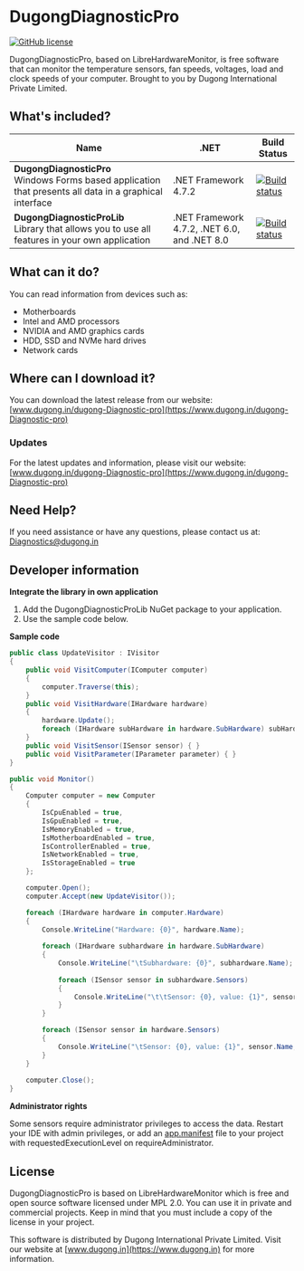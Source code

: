 # DugongDiagnosticPro
[![GitHub license](https://img.shields.io/github/license/LibreHardwareMonitor/LibreHardwareMonitor)](https://github.com/LibreHardwareMonitor/LibreHardwareMonitor/blob/master/LICENSE)

DugongDiagnosticPro, based on LibreHardwareMonitor, is free software that can monitor the temperature sensors, fan speeds, voltages, load and clock speeds of your computer. Brought to you by Dugong International Private Limited.

## What's included?
| Name| .NET | Build Status |
| --- | --- | --- | 
| **DugongDiagnosticPro** <br /> Windows Forms based application that presents all data in a graphical interface | .NET Framework 4.7.2 | [![Build status](https://img.shields.io/badge/build-stable-brightgreen)]() | 
| **DugongDiagnosticProLib** <br /> Library that allows you to use all features in your own application | .NET Framework 4.7.2, .NET 6.0, and .NET 8.0 | [![Build status](https://img.shields.io/badge/build-stable-brightgreen)]() | 

## What can it do?
You can read information from devices such as:
- Motherboards
- Intel and AMD processors
- NVIDIA and AMD graphics cards
- HDD, SSD and NVMe hard drives
- Network cards

## Where can I download it?
You can download the latest release from our website: [www.dugong.in/dugong-Diagnostic-pro](https://www.dugong.in/dugong-Diagnostic-pro)

### Updates
For the latest updates and information, please visit our website: [www.dugong.in/dugong-Diagnostic-pro](https://www.dugong.in/dugong-Diagnostic-pro)

## Need Help?
If you need assistance or have any questions, please contact us at: [Diagnostics@dugong.in](mailto:Diagnostics@dugong.in)

## Developer information
**Integrate the library in own application**
1. Add the DugongDiagnosticProLib NuGet package to your application.
2. Use the sample code below.


**Sample code**
```c#
public class UpdateVisitor : IVisitor
{
    public void VisitComputer(IComputer computer)
    {
        computer.Traverse(this);
    }
    public void VisitHardware(IHardware hardware)
    {
        hardware.Update();
        foreach (IHardware subHardware in hardware.SubHardware) subHardware.Accept(this);
    }
    public void VisitSensor(ISensor sensor) { }
    public void VisitParameter(IParameter parameter) { }
}

public void Monitor()
{
    Computer computer = new Computer
    {
        IsCpuEnabled = true,
        IsGpuEnabled = true,
        IsMemoryEnabled = true,
        IsMotherboardEnabled = true,
        IsControllerEnabled = true,
        IsNetworkEnabled = true,
        IsStorageEnabled = true
    };

    computer.Open();
    computer.Accept(new UpdateVisitor());

    foreach (IHardware hardware in computer.Hardware)
    {
        Console.WriteLine("Hardware: {0}", hardware.Name);
        
        foreach (IHardware subhardware in hardware.SubHardware)
        {
            Console.WriteLine("\tSubhardware: {0}", subhardware.Name);
            
            foreach (ISensor sensor in subhardware.Sensors)
            {
                Console.WriteLine("\t\tSensor: {0}, value: {1}", sensor.Name, sensor.Value);
            }
        }

        foreach (ISensor sensor in hardware.Sensors)
        {
            Console.WriteLine("\tSensor: {0}, value: {1}", sensor.Name, sensor.Value);
        }
    }
    
    computer.Close();
}
```

**Administrator rights**

Some sensors require administrator privileges to access the data. Restart your IDE with admin privileges, or add an [app.manifest](https://learn.microsoft.com/en-us/windows/win32/sbscs/application-manifests) file to your project with requestedExecutionLevel on requireAdministrator.


## License
DugongDiagnosticPro is based on LibreHardwareMonitor which is free and open source software licensed under MPL 2.0. You can use it in private and commercial projects. Keep in mind that you must include a copy of the license in your project.

This software is distributed by Dugong International Private Limited. Visit our website at [www.dugong.in](https://www.dugong.in) for more information.